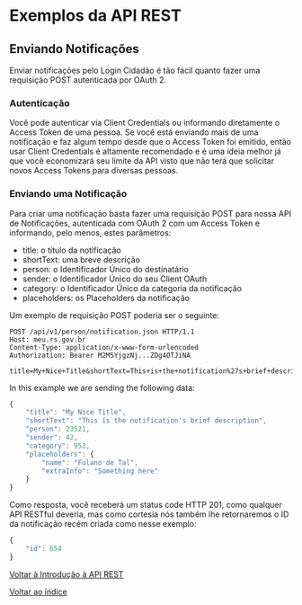Exemplos da API REST
====================

Enviando Notificações
---------------------

Enviar notificações pelo Login Cidadão é tão fácil quanto fazer uma requisição POST autenticada por OAuth 2.

### Autenticação

Você pode autenticar via Client Credentials ou informando diretamente o Access Token de uma pessoa. Se você está enviando mais de uma notificação e faz algum tempo desde que o Access Token foi emitido, então usar Client Credentials é altamente recomendado e é uma ideia melhor já que você economizará seu limite da API visto que não terá que solicitar novos Access Tokens para diversas pessoas.

### Enviando uma Notificação

Para criar uma notificação basta fazer uma requisição POST para nossa API de Notificações, autenticada com OAuth 2 com um Access Token e informando, pelo menos, estes parâmetros:

  * title: o título da notificação
  * shortText: uma breve descrição
  * person: o Identificador Único do destinatário
  * sender: o Identificador Único do seu Client OAuth
  * category: o Identificador Único da categoria da notificação
  * placeholders: os Placeholders da notificação

Um exemplo de requisição POST poderia ser o seguinte:

```
POST /api/v1/person/notification.json HTTP/1.1
Host: meu.rs.gov.br
Content-Type: application/x-www-form-urlencoded
Authorization: Bearer M2M5YjgzNj...ZDg4OTJiNA

title=My+Nice+Title&shortText=This+is+the+notification%27s+brief+description&person=23521&sender=42&category=953&placeholders%5Bname%5D=Fulano+de+Tal&placeholders%5BextraInfo%5D=Something+here
```

In this example we are sending the following data:

``` js
{
	"title": "My Nice Title",
	"shortText": "This is the notification's brief description",
	"person": 23521,
	"sender": 42,
	"category": 953,
	"placeholders": {
		"name": "Fulano de Tal",
		"extraInfo": "Something here"
	}
}
```

Como resposta, você receberá um status code HTTP 201, como qualquer API RESTful deveria, mas como cortesia nós também lhe retornaremos o ID da notificação recém criada como nesse exemplo:

``` js
{
	"id": 654
}
```

[Voltar à Introdução à API REST](restApiIntro.md)

[Voltar ao índice](index.md)
